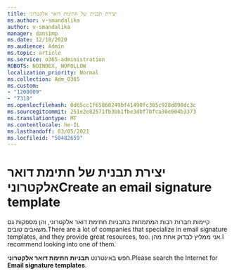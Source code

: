 ```yaml
---
title: יצירת תבנית של חתימת דואר אלקטרוני
ms.author: v-smandalika
author: v-smandalika
manager: dansimp
ms.date: 12/18/2020
ms.audience: Admin
ms.topic: article
ms.service: o365-administration
ROBOTS: NOINDEX, NOFOLLOW
localization_priority: Normal
ms.collection: Adm_O365
ms.custom:
- "1200009"
- "7310"
ms.openlocfilehash: 0d65cc1f65860249bf41490fc305c928d890dc3c
ms.sourcegitcommit: 251e2e82571fb3bb1fbe3dbf7bfca30e004b3373
ms.translationtype: MT
ms.contentlocale: he-IL
ms.lasthandoff: 03/05/2021
ms.locfileid: "50482659"
---
```

# <a name="create-an-email-signature-template"></a><span data-ttu-id="706b1-102">יצירת תבנית של חתימת דואר אלקטרוני</span><span class="sxs-lookup"><span data-stu-id="706b1-102">Create an email signature template</span></span>

<span data-ttu-id="706b1-103">קיימות חברות רבות המתמחות בתבניות חתימת דואר אלקטרוני, והן מספקות גם משאבים טובים.</span><span class="sxs-lookup"><span data-stu-id="706b1-103">There are a lot of companies that specialize in email signature templates, and they provide great resources, too.</span></span> <span data-ttu-id="706b1-104">אני ממליץ לבדוק אחת מהן.</span><span class="sxs-lookup"><span data-stu-id="706b1-104">I recommend looking into one of them.</span></span>

<span data-ttu-id="706b1-105">חפש באינטרנט **תבניות חתימת דואר אלקטרוני**.</span><span class="sxs-lookup"><span data-stu-id="706b1-105">Please search the Internet for **Email signature templates**.</span></span>